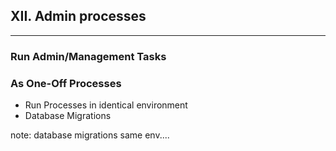 ##  XII. Admin processes
----

### Run Admin/Management Tasks
### As One-Off Processes

* Run Processes in identical environment
* Database Migrations

note:
    database migrations
	same env....
    
